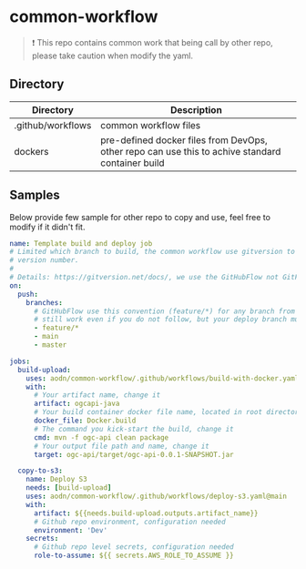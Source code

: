 # common-workflow

> :exclamation: This repo contains common work that being call by other repo, please take caution when modify the yaml.

## Directory
|  Directory | Description |
| --- | ---- |
| .github/workflows | common workflow files |
| dockers | pre-defined docker files from DevOps, other repo can use this to achive standard container build |

## Samples
Below provide few sample for other repo to copy and use, feel free to modify if it didn't fit.

```yaml
name: Template build and deploy job
# Limited which branch to build, the common workflow use gitversion to generate the next
# version number. 
#
# Details: https://gitversion.net/docs/, we use the GitHubFlow not GitFlow
on:
  push:
    branches:
      # GitHubFlow use this convention (feature/*) for any branch from main, but this flow
      # still work even if you do not follow, but your deploy branch must call main / master
      - feature/*    
      - main
      - master

jobs:
  build-upload:
    uses: aodn/common-workflow/.github/workflows/build-with-docker.yaml@main
    with:
      # Your artifact name, change it
      artifact: ogcapi-java
      # Your build container docker file name, located in root directory of repo
      docker_file: Docker.build
      # The command you kick-start the build, change it
      cmd: mvn -f ogc-api clean package
      # Your output file path and name, change it
      target: ogc-api/target/ogc-api-0.0.1-SNAPSHOT.jar

  copy-to-s3:
    name: Deploy S3
    needs: [build-upload]
    uses: aodn/common-workflow/.github/workflows/deploy-s3.yaml@main
    with:
      artifact: ${{needs.build-upload.outputs.artifact_name}}
      # Github repo environment, configuration needed
      environment: 'Dev'
    secrets:
      # Github repo level secrets, configuration needed
      role-to-assume: ${{ secrets.AWS_ROLE_TO_ASSUME }}


```


